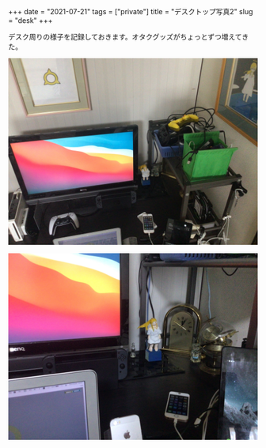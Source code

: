+++
date = "2021-07-21"
tags = ["private"]
title = "デスクトップ写真2"
slug = "desk"
+++

デスク周りの様子を記録しておきます。オタクグッズがちょっとずつ増えてきた。

![](https://raw.githubusercontent.com/syui/img/master/photo/desk_switch_10.jpg)

![](https://raw.githubusercontent.com/syui/img/master/photo/desk_switch_11.jpg)
